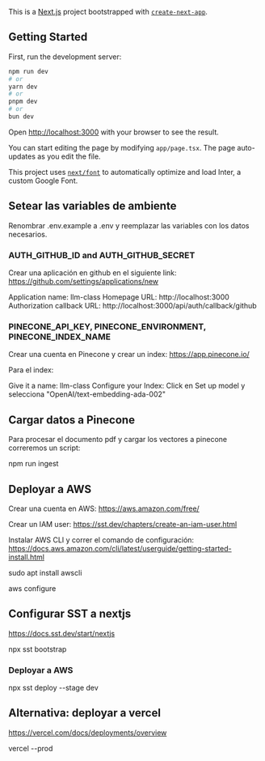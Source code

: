 This is a [Next.js](https://nextjs.org/) project bootstrapped with [`create-next-app`](https://github.com/vercel/next.js/tree/canary/packages/create-next-app).

## Getting Started

First, run the development server:

```bash
npm run dev
# or
yarn dev
# or
pnpm dev
# or
bun dev
```

Open [http://localhost:3000](http://localhost:3000) with your browser to see the result.

You can start editing the page by modifying `app/page.tsx`. The page auto-updates as you edit the file.

This project uses [`next/font`](https://nextjs.org/docs/basic-features/font-optimization) to automatically optimize and load Inter, a custom Google Font.

## Setear las variables de ambiente

Renombrar .env.example a .env y reemplazar las variables con los datos necesarios.

### AUTH_GITHUB_ID and AUTH_GITHUB_SECRET

Crear una aplicación en github en el siguiente link: https://github.com/settings/applications/new

Application name: llm-class
Homepage URL: http://localhost:3000
Authorization callback URL: http://localhost:3000/api/auth/callback/github

### PINECONE_API_KEY, PINECONE_ENVIRONMENT, PINECONE_INDEX_NAME

Crear una cuenta en Pinecone y crear un index: https://app.pinecone.io/

Para el index:

Give it a name: llm-class
Configure your Index: Click en Set up model y selecciona "OpenAI/text-embedding-ada-002"


## Cargar datos a Pinecone

Para procesar el documento pdf y cargar los vectores a pinecone correremos un script:

npm run ingest

## Deployar a AWS

Crear una cuenta en AWS:  https://aws.amazon.com/free/

Crear un IAM user:
https://sst.dev/chapters/create-an-iam-user.html

Instalar AWS CLI y correr el comando de configuración:
https://docs.aws.amazon.com/cli/latest/userguide/getting-started-install.html


sudo apt install awscli

aws configure


## Configurar SST a nextjs
https://docs.sst.dev/start/nextjs

npx sst bootstrap

### Deployar a AWS
npx sst deploy --stage dev


## Alternativa: deployar a vercel

https://vercel.com/docs/deployments/overview

vercel --prod
